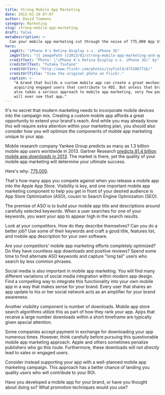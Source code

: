 ```yaml
---
title: Strong Mobile App Marketing
date: 2013-02-28 07:07
author: David Timmons
category: Marketing
slug: strong-mobile-app-marketing
draft: false
metaDescription: >-
  Can your mobile app marketing cut through the noise of 775,000 App Store competitors?
hero:
  imgAlt: "iPhone 4's Retina Display v.s. iPhone 3G"
  imgUrlSrc: "{{ imagePath }}2013/02/strong-mobile-app-marketing-and-app-visibility0.jpg"
  creditText: "Photo: \"iPhone 4's Retina Display v.s. iPhone 3G\" by"
  creditUrlText: "Yutaka Tsutano"
  creditUrlSrc: "http://www.flickr.com/photos/ivyfield/4731067716/"
  creditUrlTitle: "View the original photo on Flickr."
  caption: >-
    "A brand that builds a custom mobile app can create a great mechanism for
    acquiring engaged users that contribute to ROI. But unless that brand
    also takes a serious approach to mobile app marketing, very few people
    will ever see that app."
---
```


It's no secret that modern marketing needs to incorporate mobile devices
into the campaign mix. Creating a custom mobile app affords a great
opportunity to extend your brand's reach. And while you may already know
this will require extra attention within your marketing plan, you should
also consider how you will optimize the components of mobile app
marketing unique to your app.

Mobile research company Yankee Group predicts as many as 1.3 billion
mobile app *users* worldwide in 2013. Gartner Research
[predicts 81.4 billion mobile app *downloads* in 2013][3]. The market
is there, yet the quality of your mobile app marketing will determine
your ultimate success.

Here's why: [775,000][4].

That's how many apps you compete against when you release a mobile app
into the Apple App Store. Visibility is key, and one important mobile
app marketing component to help you get in front of your desired
audience is App Store Optimization (ASO), cousin to Search Engine
Optimization (SEO).

The premise of ASO is to build your mobile app title and descriptions
around carefully selected keywords. When a user searches for one of your
keywords, you want your app to appear high in the search results.

Look at your competitors. How do they describe themselves? Can you do a
better job? Use some of their keywords and craft a good title, features
list, and mobile app description for your own software.

Are your competitors' mobile app marketing efforts completely optimized?
Do they have countless app downloads and positive reviews? Spend some
time to find alternate ASO keywords and capture "long tail" users who
search by less common phrases.

Social media is also important in mobile app marketing. You will find
many different variations of social media integration within modern app
design. Find a compelling way to integrate this functionality into your
own mobile app in a way that makes sense for your brand. Every user that
shares an app update to his or her social network acts as an amplifier
for your brand awareness.

Another visibility component is number of downloads. Mobile app store
search algorithms utilize this as part of how they rank your app. Apps
that receive a large number downloads within a short timeframe are
typically given special attention.

Some companies accept payment in exchange for downloading your app
numerous times. However, think carefully before pursuing this
questionable mobile app marketing approach. Apple and others sometimes
penalize publishers who go this route. Furthermore, these downloads will
not *directly* lead to sales or engaged users.

Consider instead supporting your app with a well-planned mobile app
marketing campaign. This approach has a better chance of landing you
quality users who will contribute to your ROI.

Have you developed a mobile app for your brand, or have you thought
about doing so? What promotion techniques would you use?


[3]: http://www.gartner.com/newsroom/id/2153215
  "Click here to read the Gartner Research app store downloads forecast."

[4]: http://www.apple.com/pr/library/2013/01/07App-Store-Tops-40-Billion-Downloads-with-Almost-Half-in-2012.html
  "Click here to view Apple's App Store statistics."
